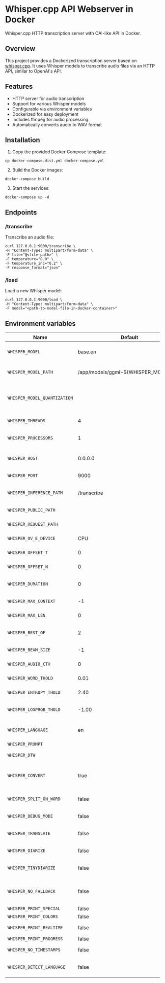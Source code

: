 # Whisper.cpp API Webserver in Docker

Whisper.cpp HTTP transcription server with OAI-like API in Docker.

## Overview

This project provides a Dockerized transcription server based
on [whisper.cpp](https://github.com/ggerganov/whisper.cpp/tree/master/examples/server).
It uses Whisper models to transcribe audio files via an HTTP API, similar to OpenAI's API.

## Features

- HTTP server for audio transcription
- Support for various Whisper models
- Configurable via environment variables
- Dockerized for easy deployment
- Includes ffmpeg for audio processing
- Automatically converts audio to WAV format

## Installation

1. Copy the provided Docker Compose template:

```shell
cp docker-compose.dist.yml docker-compose.yml
```

2. Build the Docker images:

```shell
docker-compose build
```

3. Start the services:

```shell
docker-compose up -d
```

## Endpoints

### /transcribe

Transcribe an audio file:

```shell
curl 127.0.0.1:9000/transcribe \
-H "Content-Type: multipart/form-data" \
-F file="@<file-path>" \
-F temperature="0.0" \
-F temperature_inc="0.2" \
-F response_format="json"
```
### /load

Load a new Whisper model:

```shell
curl 127.0.0.1:9000/load \
-H "Content-Type: multipart/form-data" \
-F model="<path-to-model-file-in-docker-container>"
```

## Environment variables

| Name                         | Default                               | Description                                                                      |
|------------------------------|---------------------------------------|----------------------------------------------------------------------------------|
| `WHISPER_MODEL`              | base.en                               | The default Whisper model to use                                                 |
| `WHISPER_MODEL_PATH`         | /app/models/ggml-${WHISPER_MODEL}.bin | The default path to the Whisper model file                                       |
| `WHISPER_MODEL_QUANTIZATION` |                                       | Level of quantization (will be applied only if `WHISPER_MODEL_PATH` not changed) |
| `WHISPER_THREADS`            | 4                                     | Number of threads to use for inference                                           |
| `WHISPER_PROCESSORS`         | 1                                     | Number of processors to use for inference                                        |
| `WHISPER_HOST`               | 0.0.0.0                               | Host IP or hostname to bind the server to                                        |
| `WHISPER_PORT`               | 9000                                  | Port number to listen on                                                         |
| `WHISPER_INFERENCE_PATH`     | /transcribe                           | Path to load inference models from                                               |
| `WHISPER_PUBLIC_PATH`        |                                       | Path to the public folder                                                        |
| `WHISPER_REQUEST_PATH`       |                                       | Request path for all requests                                                    |
| `WHISPER_OV_E_DEVICE`        | CPU                                   | OpenViBE Event Device to use                                                     |
| `WHISPER_OFFSET_T`           | 0                                     | Time offset in milliseconds                                                      |
| `WHISPER_OFFSET_N`           | 0                                     | Number of seconds to offset                                                      |
| `WHISPER_DURATION`           | 0                                     | Duration of the audio file in milliseconds                                       |
| `WHISPER_MAX_CONTEXT`        | -1                                    | Maximum context size for inference                                               |
| `WHISPER_MAX_LEN`            | 0                                     | Maximum length of output text                                                    |
| `WHISPER_BEST_OF`            | 2                                     | Best-of-N strategy for inference                                                 |
| `WHISPER_BEAM_SIZE`          | -1                                    | Beam size for search                                                             |
| `WHISPER_AUDIO_CTX`          | 0                                     | Audio context to use for inference                                               |
| `WHISPER_WORD_THOLD`         | 0.01                                  | Word threshold for segmentation                                                  |
| `WHISPER_ENTROPY_THOLD`      | 2.40                                  | Entropy threshold for segmentation                                               |
| `WHISPER_LOGPROB_THOLD`      | -1.00                                 | Log probability threshold for segmentation                                       |
| `WHISPER_LANGUAGE`           | en                                    | Language code to use for translation or diarization                              |
| `WHISPER_PROMPT`             |                                       | Initial prompt                                                                   |
| `WHISPER_DTW`                |                                       | Compute token-level timestamps                                                   |
| `WHISPER_CONVERT`            | true                                  | Convert audio to WAV, requires ffmpeg on the server                              |
| `WHISPER_SPLIT_ON_WORD`      | false                                 | Boolean flag to split output on words                                            |
| `WHISPER_DEBUG_MODE`         | false                                 | Enable debug mode                                                                |
| `WHISPER_TRANSLATE`          | false                                 | Translate from source language to english                                        |
| `WHISPER_DIARIZE`            | false                                 | Stereo audio diarization                                                         |
| `WHISPER_TINYDIARIZE`        | false                                 | Enable tinydiarize (requires a tdrz model)                                       |
| `WHISPER_NO_FALLBACK`        | false                                 | Do not use temperature fallback while decoding                                   |
| `WHISPER_PRINT_SPECIAL`      | false                                 | Print special tokens                                                             |
| `WHISPER_PRINT_COLORS`       | false                                 | Print colors                                                                     |
| `WHISPER_PRINT_REALTIME`     | false                                 | Print output in realtime                                                         |
| `WHISPER_PRINT_PROGRESS`     | false                                 | Print progress                                                                   |
| `WHISPER_NO_TIMESTAMPS`      | false                                 | Do not print timestamps                                                          |
| `WHISPER_DETECT_LANGUAGE`    | false                                 | Exit after automatically detecting language                                      |
